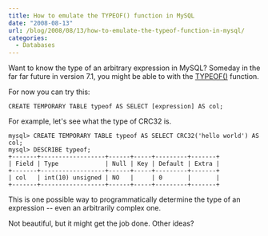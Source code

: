 ```yaml
---
title: How to emulate the TYPEOF() function in MySQL
date: "2008-08-13"
url: /blog/2008/08/13/how-to-emulate-the-typeof-function-in-mysql/
categories:
  - Databases
---
```

Want to know the type of an arbitrary expression in MySQL? Someday in the far far future in version 7.1, you might be able to with the [TYPEOF()](http://forge.mysql.com/worklog/task.php?id=1299) function.

For now you can try this:

<!--more-->

```
CREATE TEMPORARY TABLE typeof AS SELECT [expression] AS col;
```

For example, let's see what the type of CRC32 is.

```
mysql> CREATE TEMPORARY TABLE typeof AS SELECT CRC32('hello world') AS col;
mysql> DESCRIBE typeof;
+-------+------------------+------+-----+---------+-------+
| Field | Type             | Null | Key | Default | Extra |
+-------+------------------+------+-----+---------+-------+
| col   | int(10) unsigned | NO   |     | 0       |       | 
+-------+------------------+------+-----+---------+-------+
```

This is one possible way to programmatically determine the type of an expression -- even an arbitrarily complex one.

Not beautiful, but it might get the job done. Other ideas?


